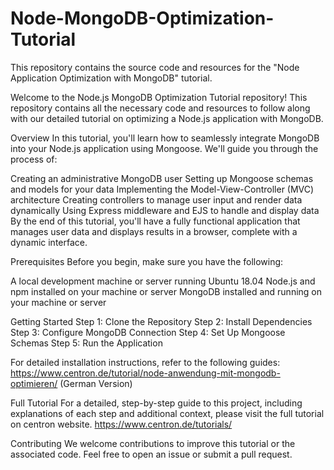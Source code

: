 # Node-MongoDB-Optimization-Tutorial
This repository contains the source code and resources for the "Node Application Optimization with MongoDB" tutorial. 

Welcome to the Node.js MongoDB Optimization Tutorial repository! This repository contains all the necessary code and resources to follow along with our detailed tutorial on optimizing a Node.js application with MongoDB.

Overview
In this tutorial, you'll learn how to seamlessly integrate MongoDB into your Node.js application using Mongoose. We'll guide you through the process of:

Creating an administrative MongoDB user
Setting up Mongoose schemas and models for your data
Implementing the Model-View-Controller (MVC) architecture
Creating controllers to manage user input and render data dynamically
Using Express middleware and EJS to handle and display data
By the end of this tutorial, you'll have a fully functional application that manages user data and displays results in a browser, complete with a dynamic interface.

Prerequisites
Before you begin, make sure you have the following:

A local development machine or server running Ubuntu 18.04
Node.js and npm installed on your machine or server
MongoDB installed and running on your machine or server

Getting Started
Step 1: Clone the Repository
Step 2: Install Dependencies
Step 3: Configure MongoDB Connection
Step 4: Set Up Mongoose Schemas
Step 5: Run the Application

For detailed installation instructions, refer to the following guides:
https://www.centron.de/tutorial/node-anwendung-mit-mongodb-optimieren/ (German Version)

Full Tutorial
For a detailed, step-by-step guide to this project, including explanations of each step and additional context, please visit the full tutorial on centron website. https://www.centron.de/tutorials/

Contributing
We welcome contributions to improve this tutorial or the associated code. Feel free to open an issue or submit a pull request.


